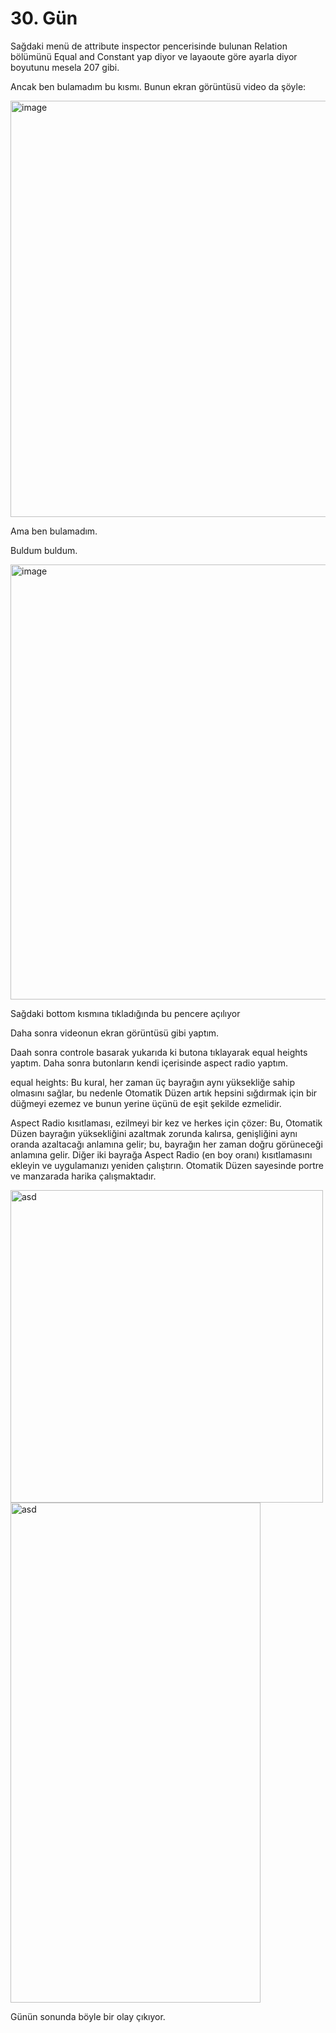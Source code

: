 # 30. Gün

Sağdaki menü de attribute inspector pencerisinde bulunan Relation bölümünü Equal and Constant yap diyor ve layaoute göre ayarla diyor boyutunu mesela 207 gibi.

Ancak ben bulamadım bu kısmı. Bunun ekran görüntüsü video da şöyle: 

<img width="666" alt="image" src="https://user-images.githubusercontent.com/56068905/198725908-dac737b3-c63a-40ad-b438-faa50d2abd68.png">

Ama ben bulamadım.

Buldum buldum.

<img width="696" alt="image" src="https://user-images.githubusercontent.com/56068905/198726287-89fbe2fa-bcbd-4dce-a356-7f8ee43388f5.png">

Sağdaki bottom kısmına tıkladığında bu pencere açılıyor

Daha sonra videonun ekran görüntüsü gibi yaptım.

Daah sonra controle basarak yukarıda ki butona tıklayarak equal heights yaptım. Daha sonra butonların kendi içerisinde aspect radio yaptım.

equal heights: Bu kural, her zaman üç bayrağın aynı yüksekliğe sahip olmasını sağlar, bu nedenle Otomatik Düzen artık hepsini sığdırmak için bir düğmeyi ezemez ve bunun yerine üçünü de eşit şekilde ezmelidir.

Aspect Radio kısıtlaması, ezilmeyi bir kez ve herkes için çözer: Bu, Otomatik Düzen bayrağın yüksekliğini azaltmak zorunda kalırsa, genişliğini aynı oranda azaltacağı anlamına gelir; bu, bayrağın her zaman doğru görüneceği anlamına gelir. Diğer iki bayrağa Aspect Radio (en boy oranı) kısıtlamasını ekleyin ve uygulamanızı yeniden çalıştırın. Otomatik Düzen sayesinde portre ve manzarada harika çalışmaktadır.

<img width="500" alt="asd" src="https://user-images.githubusercontent.com/56068905/198726485-bd32b475-68eb-4f4d-a640-163a60a60081.png">

<img width="400" height="800" alt="asd" src="https://user-images.githubusercontent.com/56068905/198726511-5f504920-05f1-4b02-a9d4-169ed0fd8346.png">

Günün sonunda böyle bir olay çıkıyor.
